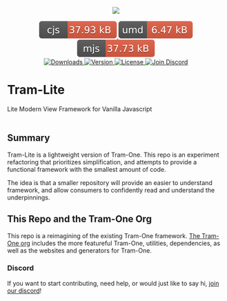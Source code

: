<p align="center"><a href="http://tram-one.io/" target="_blank"><img src="https://unpkg.com/@tram-one/tram-logo@4" width="128"></a></p>

<div align="center">
  <a href="https://unpkg.com/tram-lite/dist/tram-lite.cjs">
    <img src="https://github.com/Tram-One/tram-one/raw/master/docs/badges/cjs.svg?sanitize=true" alt="Common JS build">
  </a>
  <a href="https://unpkg.com/tram-lite/dist/tram-lite.js">
    <img src="https://github.com/Tram-One/tram-one/raw/master/docs/badges/umd.svg?sanitize=true" alt="UMD build">
  </a>
  <a href="https://unpkg.com/tram-lite/dist/tram-lite.mjs">
    <img src="https://github.com/Tram-One/tram-one/raw/master/docs/badges/mjs.svg?sanitize=true" alt="ES Module build">
  </a>
</div>
<div align="center">
  <a href="https://www.npmjs.com/package/tram-lite">
    <img src="https://img.shields.io/npm/dm/tram-lite.svg" alt="Downloads">
  </a>
  <a href="https://www.npmjs.com/package/tram-lite">
    <img src="https://img.shields.io/npm/v/tram-lite.svg" alt="Version">
  </a>
  <a href="https://www.npmjs.com/package/tram-lite">
    <img src="https://img.shields.io/npm/l/tram-lite.svg" alt="License">
  </a>
    <a href="https://discord.gg/dpBXAQC">
    <img src="https://img.shields.io/badge/discord-join-5865F2.svg?style=flat" alt="Join Discord">
  </a>
</div>

# Tram-Lite

Lite Modern View Framework for Vanilla Javascript
<br>
<br>

## Summary

Tram-Lite is a lightweight version of Tram-One. This repo is an experiment refactoring that prioritizes simplification, and attempts to provide a functional framework with the smallest amount of code.

The idea is that a smaller repository will provide an easier to understand framework, and allow consumers to confidently read and understand the underpinnings.

## This Repo and the Tram-One Org

This repo is a reimagining of the existing Tram-One framework.
[The Tram-One org](https://github.com/Tram-One)
includes the more featureful Tram-One, utilities, dependencies, as well as the websites and generators for Tram-One.

### Discord

If you want to start contributing, need help, or would just like to say hi,
[join our discord](https://discord.gg/dpBXAQC)!
